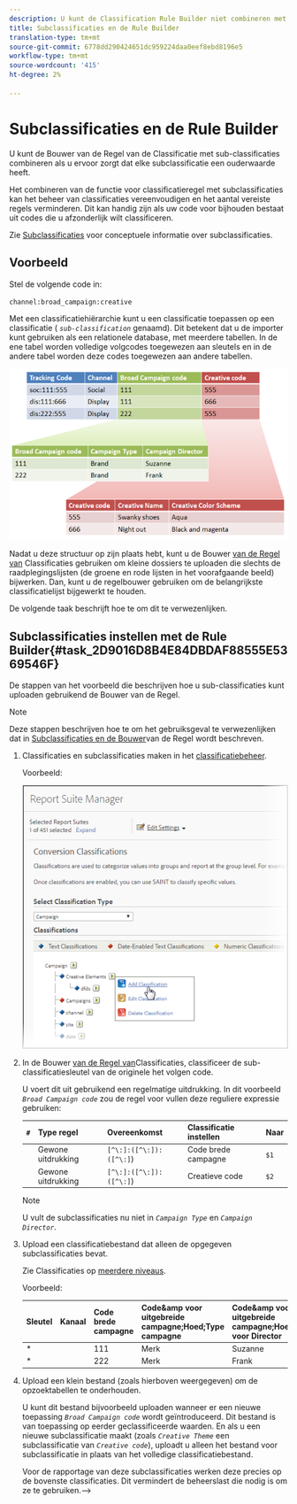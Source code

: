 ```yaml
---
description: U kunt de Classification Rule Builder niet combineren met subclassificaties.
title: Subclassificaties en de Rule Builder
translation-type: tm+mt
source-git-commit: 6778dd290424651dc959224daa0eef8ebd8196e5
workflow-type: tm+mt
source-wordcount: '415'
ht-degree: 2%

---
```



# Subclassificaties en de Rule Builder

U kunt de Bouwer van de Regel van de Classificatie met sub-classificaties combineren als u ervoor zorgt dat elke subclassificatie een ouderwaarde heeft.

Het combineren van de functie voor classificatieregel met subclassificaties kan het beheer van classificaties vereenvoudigen en het aantal vereiste regels verminderen. Dit kan handig zijn als uw code voor bijhouden bestaat uit codes die u afzonderlijk wilt classificeren.

Zie [Subclassificaties](/help/components/classifications/c-sub-classifications.md) voor conceptuele informatie over subclassificaties.

## Voorbeeld

Stel de volgende code in:

`channel:broad_campaign:creative`

Met een classificatiehiërarchie kunt u een classificatie toepassen op een classificatie ( *`sub-classification`* genaamd). Dit betekent dat u de importer kunt gebruiken als een relationele database, met meerdere tabellen. In de ene tabel worden volledige volgcodes toegewezen aan sleutels en in de andere tabel worden deze codes toegewezen aan andere tabellen.

![](assets/sub_class_table.png)

Nadat u deze structuur op zijn plaats hebt, kunt u de Bouwer [van de Regel van](/help/components/classifications/crb/classification-rule-builder.md) Classificaties gebruiken om kleine dossiers te uploaden die slechts de raadplegingslijsten (de groene en rode lijsten in het voorafgaande beeld) bijwerken. Dan, kunt u de regelbouwer gebruiken om de belangrijkste classificatielijst bijgewerkt te houden.

De volgende taak beschrijft hoe te om dit te verwezenlijken.

## Subclassificaties instellen met de Rule Builder{#task_2D9016D8B4E84DBDAF88555E5369546F}

De stappen van het voorbeeld die beschrijven hoe u sub-classificaties kunt uploaden gebruikend de Bouwer van de Regel.

>[!NOTE]
>
>Deze stappen beschrijven hoe te om het gebruiksgeval te verwezenlijken dat in [Subclassificaties en de Bouwer](/help/components/classifications/crb/sub-classification-rule-builder.md)van de Regel wordt beschreven.

1. Classificaties en subclassificaties maken in het [classificatiebeheer](https://docs.adobe.com/content/help/en/analytics/components/classifications/c-classifications.html).

   Voorbeeld:

   ![Stapinfo](assets/sub_class_create.png)

1. In de Bouwer [van de Regel van](/help/components/classifications/crb/classification-rule-builder.md)Classificaties, classificeer de sub-classificatiesleutel van de originele het volgen code.

   U voert dit uit gebruikend een regelmatige uitdrukking. In dit voorbeeld *`Broad Campaign code`* zou de regel voor vullen deze reguliere expressie gebruiken:

   | `#` | Type regel | Overeenkomst | Classificatie instellen | Naar |
   |---|---|---|---|---|
   |  | Gewone uitdrukking | `[^\:]:([^\:]):([^\:]`) | Code brede campagne | `$1` |
   |  | Gewone uitdrukking | `[^\:]:([^\:]):([^\:]`) | Creatieve code | `$2` |

   >[!NOTE]
   >
   >U vult de subclassificaties nu niet in *`Campaign Type`* en *`Campaign Director`*.

1. Upload een classificatiebestand dat alleen de opgegeven subclassificaties bevat.

   Zie Classificaties op [meerdere niveaus](/help/components/classifications/c-sub-classifications.md).

   Voorbeeld:

   | Sleutel | Kanaal | Code brede campagne | Code&amp;amp voor uitgebreide campagne;Hoed;Type campagne | Code&amp;amp voor uitgebreide campagne;Hoed;Campagne voor Director | ... |
   |---|---|---|---|---|---|
   | * |  | 111 | Merk | Suzanne |  |
   | * |  | 222 | Merk | Frank |  |

1. Upload een klein bestand (zoals hierboven weergegeven) om de opzoektabellen te onderhouden.

   U kunt dit bestand bijvoorbeeld uploaden wanneer er een nieuwe toepassing *`Broad Campaign code`* wordt geïntroduceerd. Dit bestand is van toepassing op eerder geclassificeerde waarden. En als u een nieuwe subclassificatie maakt (zoals *`Creative Theme`* een subclassificatie van *`Creative code`*), uploadt u alleen het bestand voor subclassificatie in plaats van het volledige classificatiebestand.

   Voor de rapportage van deze subclassificaties werken deze precies op de bovenste classificaties. Dit vermindert de beheerslast die nodig is om ze te gebruiken.-->
